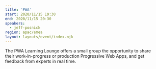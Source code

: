 ```yaml
---
title: 'PWA'
start: 2020/11/15 19:30
end: 2020/11/15 20:30
speakers:
  - jeff-posnick
region: apac/emea
layout: layouts/event/index.njk
---
```


The PWA Learning Lounge offers a small group the opportunity to share their work-in-progress or production Progressive Web Apps, and get feedback from experts in real time.
